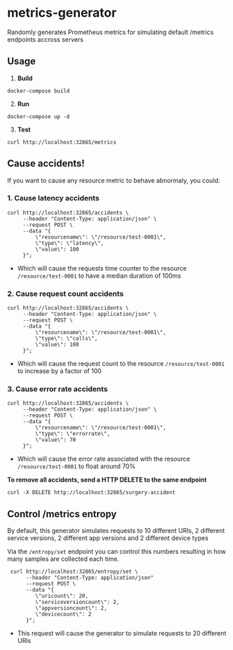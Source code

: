 # metrics-generator

Randomly generates Prometheus metrics for simulating default /metrics endpoints accross servers

## Usage

1. **Build**

```
docker-compose build
```

2. **Run**

```
docker-compose up -d
```

3. **Test**

```
curl http://localhost:32865/metrics
```

## Cause accidents!

If you want to cause any resource metric to behave abnormaly, you could:

### 1. Cause latency accidents 
```
curl http://localhost:32865/accidents \
     --header "Content-Type: application/json" \
     --request POST \
     --data "{
         \"resourcename\": \"/resource/test-0001\",
         \"type\": \"latency\",
         \"value\": 100
     }";
```

* Which will cause the requests time counter to the resource `/resource/test-0001` to have a median duration of 100ms

### 2. Cause request count accidents
```
curl http://localhost:32865/accidents \
     --header "Content-Type: application/json" \
     --request POST \
     --data "{
         \"resourcename\": \"/resource/test-0001\",
         \"type\": \"calls\",
         \"value\": 100
     }";
```

* Which will cause the request count to the resource `/resource/test-0001` to increase by a factor of 100

### 3. Cause error rate accidents
```
curl http://localhost:32865/accidents \
     --header "Content-Type: application/json" \
     --request POST \
     --data "{
         \"resourcename\": \"/resource/test-0001\",
         \"type\": \"errorrate\",
         \"value\": 70
     }";
```

* Which will cause the error rate associated with the resource `/resource/test-0001` to float around 70%


**To remove all accidents, send a HTTP DELETE to the same endpoint**

```
curl -X DELETE http://localhost:32865/surgery-accident
```

## Control /metrics entropy

By default, this generator simulates requests to 10 different URIs, 2 different service versions, 2 different app versions and 2 different device types

Via the `/entropy/set` endpoint you can control this numbers resulting in how many samples are collected each time.

```
 curl http://localhost:32865/entropy/set \
      --header "Content-Type: application/json"
      --request POST \
      --data "{
         \"uricount\": 20,
         \"serviceversioncount\": 2,
         \"appversioncount\": 2,
         \"devicecount\": 2
      }";
```

* This request will cause the generator to simulate requests to 20 different URIs
